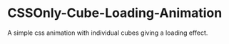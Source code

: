 # CSSOnly-Cube-Loading-Animation
A simple css animation with individual cubes giving a loading effect.
